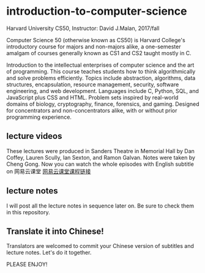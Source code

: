 # introduction-to-computer-science
Harvard University CS50, Instructor: David J.Malan, 2017/fall

Computer Science 50 (otherwise known as CS50) is Harvard College's introductory course for majors and non-majors alike, a one-semester amalgam of courses generally known as CS1 and CS2 taught mostly in C.

Introduction to the intellectual enterprises of computer science and the art of programming. This course teaches students how to think algorithmically and solve problems efficiently. Topics include abstraction, algorithms, data structures, encapsulation, resource management, security, software engineering, and web development. Languages include C, Python, SQL, and JavaScript plus CSS and HTML. Problem sets inspired by real-world domains of biology, cryptography, finance, forensics, and gaming. Designed for concentrators and non-concentrators alike, with or without prior programming experience.

## lecture videos
These lectures were produced in Sanders Theatre in Memorial Hall by Dan Coffey, Lauren Scully, Ian Sexton, and Ramon Galvan. Notes were taken by Cheng Gong.
Now you can watch the whole episodes with English subtitle on 网易云课堂
[网易云课堂课程链接](https://study.163.com/course/introduction/1006277003.htm)

## lecture notes
I will post all the lecture notes in sequence later on. Be sure to check them in this repository.

## Translate it into Chinese!
Translators are welcomed to commit your Chinese version of subtitles and lecture notes. Let's do it together.

PLEASE ENJOY!
